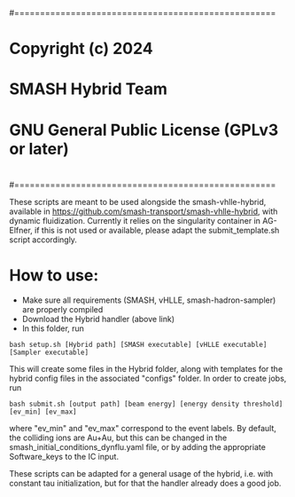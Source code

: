 #===================================================
#
#    Copyright (c) 2024
#      SMASH Hybrid Team
#
#    GNU General Public License (GPLv3 or later)
#
#===================================================

These scripts are meant to be used alongside the smash-vhlle-hybrid, available in 
https://github.com/smash-transport/smash-vhlle-hybrid, with dynamic fluidization.
Currently it relies on the singularity container in AG-Elfner, if this is not used
or available, please adapt the submit_template.sh script accordingly.

# How to use:
 - Make sure all requirements (SMASH, vHLLE, smash-hadron-sampler) are properly compiled
 - Download the Hybrid handler (above link)
 - In this folder, run

```
bash setup.sh [Hybrid path] [SMASH executable] [vHLLE executable] [Sampler executable]
```

This will create some files in the Hybrid folder, along with templates for the hybrid 
config files in the associated "configs" folder. In order to create jobs, run
```
bash submit.sh [output path] [beam energy] [energy density threshold] [ev_min] [ev_max]
```
where "ev_min" and "ev_max" correspond to the event labels. By default, the colliding
ions are Au+Au, but this can be changed in the smash_initial_conditions_dynflu.yaml file,
or by adding the appropriate Software_keys to the IC input.

These scripts can be adapted for a general usage of the hybrid, i.e. with constant tau
initialization, but for that the handler already does a good job.
